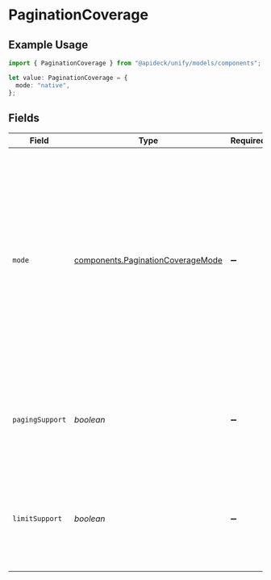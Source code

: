 # PaginationCoverage

## Example Usage

```typescript
import { PaginationCoverage } from "@apideck/unify/models/components";

let value: PaginationCoverage = {
  mode: "native",
};
```

## Fields

| Field                                                                                                                                                                                                                        | Type                                                                                                                                                                                                                         | Required                                                                                                                                                                                                                     | Description                                                                                                                                                                                                                  | Example                                                                                                                                                                                                                      |
| ---------------------------------------------------------------------------------------------------------------------------------------------------------------------------------------------------------------------------- | ---------------------------------------------------------------------------------------------------------------------------------------------------------------------------------------------------------------------------- | ---------------------------------------------------------------------------------------------------------------------------------------------------------------------------------------------------------------------------- | ---------------------------------------------------------------------------------------------------------------------------------------------------------------------------------------------------------------------------- | ---------------------------------------------------------------------------------------------------------------------------------------------------------------------------------------------------------------------------- |
| `mode`                                                                                                                                                                                                                       | [components.PaginationCoverageMode](../../models/components/paginationcoveragemode.md)                                                                                                                                       | :heavy_minus_sign:                                                                                                                                                                                                           | How pagination is implemented on this connector. Native mode means Apideck is using the pagination parameters of the connector. With virtual pagination, the connector does not support pagination, but Apideck emulates it. | native                                                                                                                                                                                                                       |
| `pagingSupport`                                                                                                                                                                                                              | *boolean*                                                                                                                                                                                                                    | :heavy_minus_sign:                                                                                                                                                                                                           | Indicates whether the connector supports paging through results using the cursor parameter.                                                                                                                                  |                                                                                                                                                                                                                              |
| `limitSupport`                                                                                                                                                                                                               | *boolean*                                                                                                                                                                                                                    | :heavy_minus_sign:                                                                                                                                                                                                           | Indicates whether the connector supports changing the page size by using the limit parameter.                                                                                                                                |                                                                                                                                                                                                                              |
